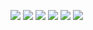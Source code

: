 [![](https://img.shields.io/badge/Visit-MyProfile-009410)](https://www.atsuya.xyz/profile)
[![](https://img.shields.io/badge/Check-Portfolio-ff3366)](https://github.com/atsukoba/atsukoba/blob/master/portfolio_202007.pdf)
[![](https://img.shields.io/badge/Listen-SoundCloud-orange)](https://soundcloud.com/atsu_jg43yr)
[![](https://img.shields.io/badge/Follow-Twitter-00acee)](https://twitter.com/atsuyakoba)
[![](https://img.shields.io/badge/Connect-Linkedin-0077b5)](https://www.linkedin.com/in/atsuyakobayashi/?locale=ja_JP)
[![](https://img.shields.io/badge/Research-GoogleScholar-888888)](https://scholar.google.com/citations?user=wk9-xH8AAAAJ&hl=ja)
